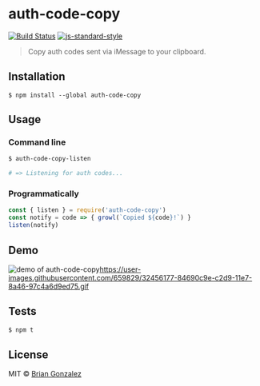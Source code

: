 # auth-code-copy

[![Build Status](https://travis-ci.org/briangonzalez/auth-code-copy.svg?branch=master)](https://travis-ci.org/briangonzalez/auth-code-copy) [![js-standard-style](https://img.shields.io/badge/code%20style-standard-brightgreen.svg)](http://standardjs.com)


> Copy auth codes sent via iMessage to your clipboard.

## Installation

```
$ npm install --global auth-code-copy
```

## Usage

### Command line

```sh
$ auth-code-copy-listen

# => Listening for auth codes...
```

### Programmatically

```js
const { listen } = require('auth-code-copy')
const notify = code => { growl(`Copied ${code}!`) }
listen(notify)
```

## Demo

![demo of auth-code-copy]()https://user-images.githubusercontent.com/659829/32456177-84690c9e-c2d9-11e7-8a46-97c4a6d9ed75.gif

## Tests

```sh
$ npm t
```

## License

MIT © [Brian Gonzalez](https://briangonzalez.org)
